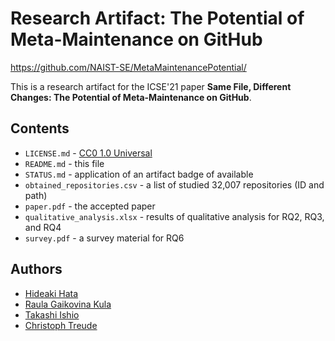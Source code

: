 # Research Artifact: The Potential of Meta-Maintenance on GitHub

https://github.com/NAIST-SE/MetaMaintenancePotential/

This is a research artifact for the ICSE'21 paper **Same File, Different Changes: The Potential of Meta-Maintenance on GitHub**.

## Contents
- `LICENSE.md` - [CC0 1.0 Universal](https://creativecommons.org/publicdomain/zero/1.0/)
- `README.md` - this file
- `STATUS.md` - application of an artifact badge of available
- `obtained_repositories.csv` - a list of studied 32,007 repositories (ID and path)
- `paper.pdf` - the accepted paper
- `qualitative_analysis.xlsx` - results of qualitative analysis for RQ2, RQ3, and RQ4
- `survey.pdf` - a survey material for RQ6

## Authors
- [Hideaki Hata](https://hideakihata.github.io/)
- [Raula Gaikovina Kula](https://raux.github.io/)
- [Takashi Ishio](https://takashi-ishio.github.io/index-en.html)
- [Christoph Treude](http://ctreude.ca/)
